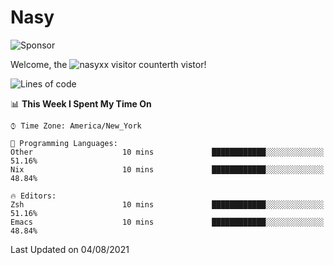# Nasy

<!--
<p align="center">
<img height="200" src="https://github-readme-stats.vercel.app/api?username=nasyxx&count_private=true&show_icons=true&theme=dracula&include_all_commits=true"/>
<img height="200" src="https://github-readme-stats.vercel.app/api/top-langs/?username=nasyxx&theme=dracula&hide=html,jupyter+notebook&count_private=true&show_icons=true"/>
</p>

  
----------------
-->

![Sponsor](https://img.shields.io/static/v1.svg?label=Sponsor&message=%E2%9D%A4&logo=GitHub&style=flat&color=pink)
 
Welcome, the ![nasyxx visitor counter](https://count.getloli.com/get/@nasyxx?theme=rule34)th vistor!
 
<!--START_SECTION:waka-->
![Lines of code](https://img.shields.io/badge/From%20Hello%20World%20I%27ve%20Written-5.4%20million%20lines%20of%20code-blue)

📊 **This Week I Spent My Time On** 

```text
⌚︎ Time Zone: America/New_York

💬 Programming Languages: 
Other                    10 mins             ████████████░░░░░░░░░░░░░   51.16% 
Nix                      10 mins             ████████████░░░░░░░░░░░░░   48.84%

🔥 Editors: 
Zsh                      10 mins             ████████████░░░░░░░░░░░░░   51.16% 
Emacs                    10 mins             ████████████░░░░░░░░░░░░░   48.84%

```


 Last Updated on 04/08/2021
<!--END_SECTION:waka-->

<!-- ![visitors](https://visitor-badge.laobi.icu/badge?page_id=nasyxx.nasyxx) -->
